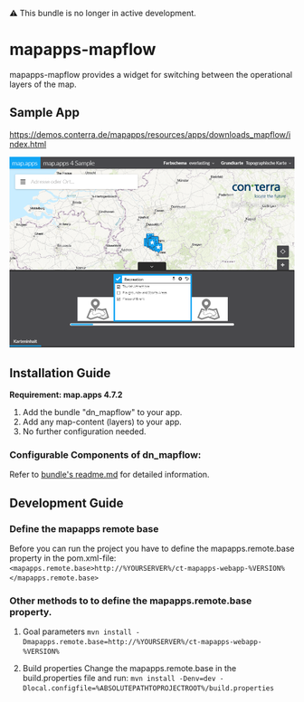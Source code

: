 ⚠️ This bundle is no longer in active development.
# mapapps-mapflow
mapapps-mapflow provides a widget for switching between the operational layers of the map.

## Sample App
https://demos.conterra.de/mapapps/resources/apps/downloads_mapflow/index.html

![Screenshot Sample App Mapflow](https://github.com/conterra/mapapps-mapflow/blob/master/screenshot.PNG)

## Installation Guide
**Requirement: map.apps 4.7.2**

1. Add the bundle "dn_mapflow" to your app.
2. Add any map-content (layers) to your app.
3. No further configuration needed.

### Configurable Components of dn_mapflow:
Refer to  [bundle's readme.md](https://github.com/conterra/mapapps-mapflow/blob/master/src/main/js/bundles/dn_mapflow/README.md) for detailed information.

## Development Guide
### Define the mapapps remote base
Before you can run the project you have to define the mapapps.remote.base property in the pom.xml-file:
`<mapapps.remote.base>http://%YOURSERVER%/ct-mapapps-webapp-%VERSION%</mapapps.remote.base>`

### Other methods to to define the mapapps.remote.base property.
1. Goal parameters
`mvn install -Dmapapps.remote.base=http://%YOURSERVER%/ct-mapapps-webapp-%VERSION%`

2. Build properties
Change the mapapps.remote.base in the build.properties file and run:
`mvn install -Denv=dev -Dlocal.configfile=%ABSOLUTEPATHTOPROJECTROOT%/build.properties`
